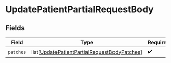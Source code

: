 # UpdatePatientPartialRequestBody


## Fields

| Field                                                                                                             | Type                                                                                                              | Required                                                                                                          | Description                                                                                                       |
| ----------------------------------------------------------------------------------------------------------------- | ----------------------------------------------------------------------------------------------------------------- | ----------------------------------------------------------------------------------------------------------------- | ----------------------------------------------------------------------------------------------------------------- |
| `patches`                                                                                                         | list[[UpdatePatientPartialRequestBodyPatches](../../models/operations/updatepatientpartialrequestbodypatches.md)] | :heavy_check_mark:                                                                                                | N/A                                                                                                               |
